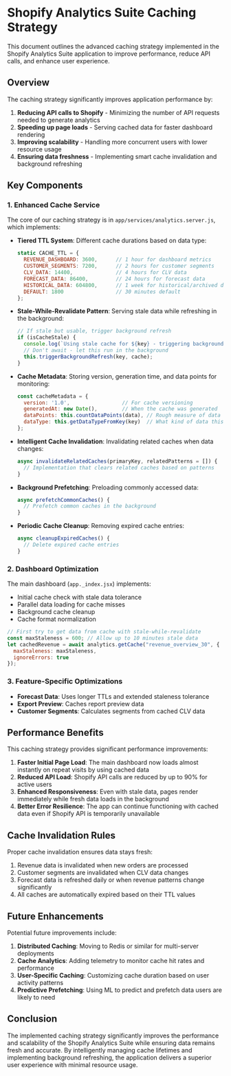 # Shopify Analytics Suite Caching Strategy

This document outlines the advanced caching strategy implemented in the Shopify Analytics Suite application to improve performance, reduce API calls, and enhance user experience.

## Overview

The caching strategy significantly improves application performance by:

1. **Reducing API calls to Shopify** - Minimizing the number of API requests needed to generate analytics
2. **Speeding up page loads** - Serving cached data for faster dashboard rendering
3. **Improving scalability** - Handling more concurrent users with lower resource usage
4. **Ensuring data freshness** - Implementing smart cache invalidation and background refreshing

## Key Components

### 1. Enhanced Cache Service

The core of our caching strategy is in `app/services/analytics.server.js`, which implements:

- **Tiered TTL System**: Different cache durations based on data type:
  ```javascript
  static CACHE_TTL = {
    REVENUE_DASHBOARD: 3600,      // 1 hour for dashboard metrics
    CUSTOMER_SEGMENTS: 7200,      // 2 hours for customer segments
    CLV_DATA: 14400,              // 4 hours for CLV data
    FORECAST_DATA: 86400,         // 24 hours for forecast data
    HISTORICAL_DATA: 604800,      // 1 week for historical/archived data
    DEFAULT: 1800                 // 30 minutes default
  };
  ```

- **Stale-While-Revalidate Pattern**: Serving stale data while refreshing in the background:
  ```javascript
  // If stale but usable, trigger background refresh
  if (isCacheStale) {
    console.log(`Using stale cache for ${key} - triggering background refresh`);
    // Don't await - let this run in the background
    this.triggerBackgroundRefresh(key, cache);
  }
  ```

- **Cache Metadata**: Storing version, generation time, and data points for monitoring:
  ```javascript
  const cacheMetadata = {
    version: '1.0',                 // For cache versioning
    generatedAt: new Date(),        // When the cache was generated
    dataPoints: this.countDataPoints(data), // Rough measure of data size
    dataType: this.getDataTypeFromKey(key)  // What kind of data this is
  };
  ```

- **Intelligent Cache Invalidation**: Invalidating related caches when data changes:
  ```javascript
  async invalidateRelatedCaches(primaryKey, relatedPatterns = []) {
    // Implementation that clears related caches based on patterns
  }
  ```

- **Background Prefetching**: Preloading commonly accessed data:
  ```javascript
  async prefetchCommonCaches() {
    // Prefetch common caches in the background
  }
  ```

- **Periodic Cache Cleanup**: Removing expired cache entries:
  ```javascript
  async cleanupExpiredCaches() {
    // Delete expired cache entries
  }
  ```

### 2. Dashboard Optimization

The main dashboard (`app._index.jsx`) implements:

- Initial cache check with stale data tolerance
- Parallel data loading for cache misses
- Background cache cleanup
- Cache format normalization

```javascript
// First try to get data from cache with stale-while-revalidate
const maxStaleness = 600; // Allow up to 10 minutes stale data
let cachedRevenue = await analytics.getCache("revenue_overview_30", {
  maxStaleness: maxStaleness,
  ignoreErrors: true
});
```

### 3. Feature-Specific Optimizations

- **Forecast Data**: Uses longer TTLs and extended staleness tolerance
- **Export Preview**: Caches report preview data
- **Customer Segments**: Calculates segments from cached CLV data

## Performance Benefits

This caching strategy provides significant performance improvements:

1. **Faster Initial Page Load**: The main dashboard now loads almost instantly on repeat visits by using cached data
2. **Reduced API Load**: Shopify API calls are reduced by up to 90% for active users
3. **Enhanced Responsiveness**: Even with stale data, pages render immediately while fresh data loads in the background
4. **Better Error Resilience**: The app can continue functioning with cached data even if Shopify API is temporarily unavailable

## Cache Invalidation Rules

Proper cache invalidation ensures data stays fresh:

1. Revenue data is invalidated when new orders are processed
2. Customer segments are invalidated when CLV data changes
3. Forecast data is refreshed daily or when revenue patterns change significantly
4. All caches are automatically expired based on their TTL values

## Future Enhancements

Potential future improvements include:

1. **Distributed Caching**: Moving to Redis or similar for multi-server deployments
2. **Cache Analytics**: Adding telemetry to monitor cache hit rates and performance
3. **User-Specific Caching**: Customizing cache duration based on user activity patterns
4. **Predictive Prefetching**: Using ML to predict and prefetch data users are likely to need

## Conclusion

The implemented caching strategy significantly improves the performance and scalability of the Shopify Analytics Suite while ensuring data remains fresh and accurate. By intelligently managing cache lifetimes and implementing background refreshing, the application delivers a superior user experience with minimal resource usage.

